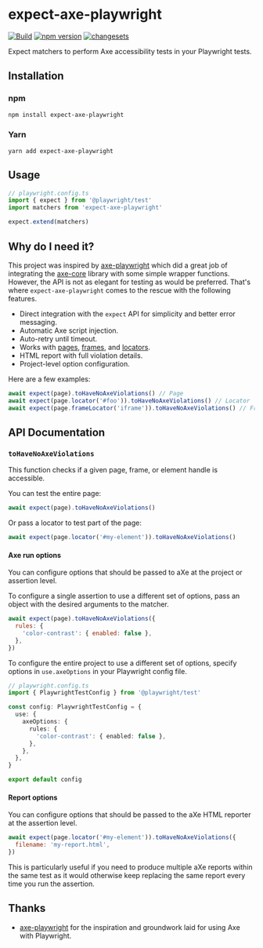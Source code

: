 # expect-axe-playwright

[![Build](https://github.com/Widen/expect-axe-playwright/actions/workflows/build.yml/badge.svg)](https://github.com/Widen/expect-axe-playwright/actions/workflows/build.yml)
[![npm version](https://img.shields.io/npm/v/expect-axe-playwright)](https://www.npmjs.com/package/expect-axe-playwright)
[![changesets](https://img.shields.io/badge/maintained%20with-changesets-blue)](https://github.com/atlassian/changesets)

Expect matchers to perform Axe accessibility tests in your Playwright tests.

## Installation

### npm

```sh
npm install expect-axe-playwright
```

### Yarn

```
yarn add expect-axe-playwright
```

## Usage

```ts
// playwright.config.ts
import { expect } from '@playwright/test'
import matchers from 'expect-axe-playwright'

expect.extend(matchers)
```

## Why do I need it?

This project was inspired by
[axe-playwright](https://github.com/abhinaba-ghosh/axe-playwright) which did a
great job of integrating the [axe-core](https://github.com/dequelabs/axe-core)
library with some simple wrapper functions. However, the API is not as elegant
for testing as would be preferred. That's where `expect-axe-playwright` comes to
the rescue with the following features.

- Direct integration with the `expect` API for simplicity and better error
  messaging.
- Automatic Axe script injection.
- Auto-retry until timeout.
- Works with [pages], [frames], and [locators].
- HTML report with full violation details.
- Project-level option configuration.

Here are a few examples:

```js
await expect(page).toHaveNoAxeViolations() // Page
await expect(page.locator('#foo')).toHaveNoAxeViolations() // Locator
await expect(page.frameLocator('iframe')).toHaveNoAxeViolations() // Frame locator
```

## API Documentation

### `toHaveNoAxeViolations`

This function checks if a given page, frame, or element handle is accessible.

You can test the entire page:

```js
await expect(page).toHaveNoAxeViolations()
```

Or pass a locator to test part of the page:

```js
await expect(page.locator('#my-element')).toHaveNoAxeViolations()
```

#### Axe run options

You can configure options that should be passed to aXe at the project or
assertion level.

To configure a single assertion to use a different set of options, pass an
object with the desired arguments to the matcher.

```js
await expect(page).toHaveNoAxeViolations({
  rules: {
    'color-contrast': { enabled: false },
  },
})
```

To configure the entire project to use a different set of options, specify
options in `use.axeOptions` in your Playwright config file.

```ts
// playwright.config.ts
import { PlaywrightTestConfig } from '@playwright/test'

const config: PlaywrightTestConfig = {
  use: {
    axeOptions: {
      rules: {
        'color-contrast': { enabled: false },
      },
    },
  },
}

export default config
```

#### Report options

You can configure options that should be passed to the aXe HTML reporter at
the assertion level.

```js
await expect(page.locator('#my-element')).toHaveNoAxeViolations({
  filename: 'my-report.html',
})
```

This is particularly useful if you need to produce multiple aXe reports within
the same test as it would otherwise keep replacing the same report every time
you run the assertion.

## Thanks

- [axe-playwright](https://github.com/abhinaba-ghosh/axe-playwright) for the
  inspiration and groundwork laid for using Axe with Playwright.

[pages]: https://playwright.dev/docs/api/class-page
[frames]: https://playwright.dev/docs/api/class-frame
[locators]: https://playwright.dev/docs/api/class-locator
